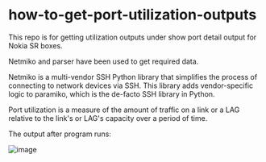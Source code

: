 # how-to-get-port-utilization-outputs
This repo is for getting utilization outputs under show port detail output for Nokia SR boxes. 

Netmiko and parser have been used to get required data. 

Netmiko is a multi-vendor SSH Python library that simplifies the process of connecting to network devices via SSH. This library adds vendor-specific logic to paramiko, which is the de-facto SSH library in Python.

Port utilization is a measure of the amount of traffic on a link or a LAG relative to the link's or LAG's capacity over a period of time.

The output after program runs: 

![image](https://user-images.githubusercontent.com/94804863/159420278-23aae17d-216e-4e8d-ae93-92dda719466f.png)


